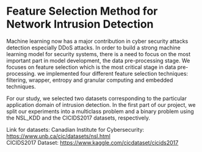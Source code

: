 # Feature Selection Method for Network Intrusion Detection
Machine learning now has a major contribution in cyber security attacks detection especially DDoS attacks. In order to build a strong machine learning model for security systems, there is a need to focus on the most important part in model development, the data pre-processing stage. 
We focuses on feature selection which is the most critical stage in data pre-processing. we implemented four different feature selection techniques: filtering, wrapper, entropy and granular computing and embedded techniques.

For our study, we selected two datasets corresponding to the particular application domain of intrusion detection.
In the first part of our project, we split our experiments into a multiclass problem and a binary problem using the NSL_KDD and the CICIDS2017 datasets, respectively.

Link for datasets: 
Canadian Institute for Cybersecurity: https://www.unb.ca/cic/datasets/nsl.html <br />
CICIDS2017 Dataset: https://www.kaggle.com/cicdataset/cicids2017 
